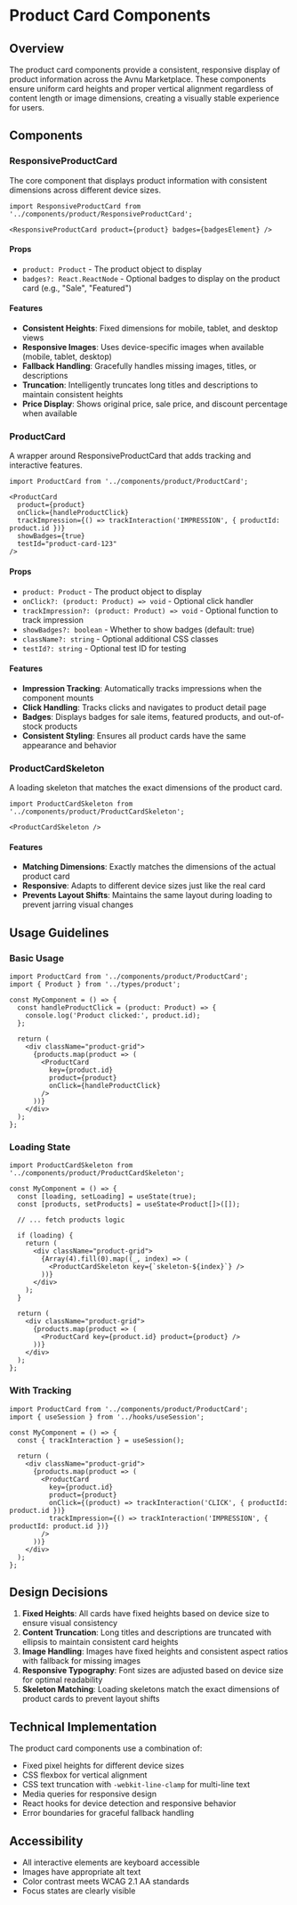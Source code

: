 # Product Card Components

## Overview

The product card components provide a consistent, responsive display of product information across the Avnu Marketplace. These components ensure uniform card heights and proper vertical alignment regardless of content length or image dimensions, creating a visually stable experience for users.

## Components

### ResponsiveProductCard

The core component that displays product information with consistent dimensions across different device sizes.

```tsx
import ResponsiveProductCard from '../components/product/ResponsiveProductCard';

<ResponsiveProductCard product={product} badges={badgesElement} />
```

#### Props

- `product: Product` - The product object to display
- `badges?: React.ReactNode` - Optional badges to display on the product card (e.g., "Sale", "Featured")

#### Features

- **Consistent Heights**: Fixed dimensions for mobile, tablet, and desktop views
- **Responsive Images**: Uses device-specific images when available (mobile, tablet, desktop)
- **Fallback Handling**: Gracefully handles missing images, titles, or descriptions
- **Truncation**: Intelligently truncates long titles and descriptions to maintain consistent heights
- **Price Display**: Shows original price, sale price, and discount percentage when available

### ProductCard

A wrapper around ResponsiveProductCard that adds tracking and interactive features.

```tsx
import ProductCard from '../components/product/ProductCard';

<ProductCard 
  product={product} 
  onClick={handleProductClick}
  trackImpression={() => trackInteraction('IMPRESSION', { productId: product.id })}
  showBadges={true}
  testId="product-card-123"
/>
```

#### Props

- `product: Product` - The product object to display
- `onClick?: (product: Product) => void` - Optional click handler
- `trackImpression?: (product: Product) => void` - Optional function to track impression
- `showBadges?: boolean` - Whether to show badges (default: true)
- `className?: string` - Optional additional CSS classes
- `testId?: string` - Optional test ID for testing

#### Features

- **Impression Tracking**: Automatically tracks impressions when the component mounts
- **Click Handling**: Tracks clicks and navigates to product detail page
- **Badges**: Displays badges for sale items, featured products, and out-of-stock products
- **Consistent Styling**: Ensures all product cards have the same appearance and behavior

### ProductCardSkeleton

A loading skeleton that matches the exact dimensions of the product card.

```tsx
import ProductCardSkeleton from '../components/product/ProductCardSkeleton';

<ProductCardSkeleton />
```

#### Features

- **Matching Dimensions**: Exactly matches the dimensions of the actual product card
- **Responsive**: Adapts to different device sizes just like the real card
- **Prevents Layout Shifts**: Maintains the same layout during loading to prevent jarring visual changes

## Usage Guidelines

### Basic Usage

```tsx
import ProductCard from '../components/product/ProductCard';
import { Product } from '../types/product';

const MyComponent = () => {
  const handleProductClick = (product: Product) => {
    console.log('Product clicked:', product.id);
  };
  
  return (
    <div className="product-grid">
      {products.map(product => (
        <ProductCard 
          key={product.id}
          product={product}
          onClick={handleProductClick}
        />
      ))}
    </div>
  );
};
```

### Loading State

```tsx
import ProductCardSkeleton from '../components/product/ProductCardSkeleton';

const MyComponent = () => {
  const [loading, setLoading] = useState(true);
  const [products, setProducts] = useState<Product[]>([]);
  
  // ... fetch products logic
  
  if (loading) {
    return (
      <div className="product-grid">
        {Array(4).fill(0).map((_, index) => (
          <ProductCardSkeleton key={`skeleton-${index}`} />
        ))}
      </div>
    );
  }
  
  return (
    <div className="product-grid">
      {products.map(product => (
        <ProductCard key={product.id} product={product} />
      ))}
    </div>
  );
};
```

### With Tracking

```tsx
import ProductCard from '../components/product/ProductCard';
import { useSession } from '../hooks/useSession';

const MyComponent = () => {
  const { trackInteraction } = useSession();
  
  return (
    <div className="product-grid">
      {products.map(product => (
        <ProductCard 
          key={product.id}
          product={product}
          onClick={(product) => trackInteraction('CLICK', { productId: product.id })}
          trackImpression={() => trackInteraction('IMPRESSION', { productId: product.id })}
        />
      ))}
    </div>
  );
};
```

## Design Decisions

1. **Fixed Heights**: All cards have fixed heights based on device size to ensure visual consistency
2. **Content Truncation**: Long titles and descriptions are truncated with ellipsis to maintain consistent card heights
3. **Image Handling**: Images have fixed heights and consistent aspect ratios with fallback for missing images
4. **Responsive Typography**: Font sizes are adjusted based on device size for optimal readability
5. **Skeleton Matching**: Loading skeletons match the exact dimensions of product cards to prevent layout shifts

## Technical Implementation

The product card components use a combination of:

- Fixed pixel heights for different device sizes
- CSS flexbox for vertical alignment
- CSS text truncation with `-webkit-line-clamp` for multi-line text
- Media queries for responsive design
- React hooks for device detection and responsive behavior
- Error boundaries for graceful fallback handling

## Accessibility

- All interactive elements are keyboard accessible
- Images have appropriate alt text
- Color contrast meets WCAG 2.1 AA standards
- Focus states are clearly visible

